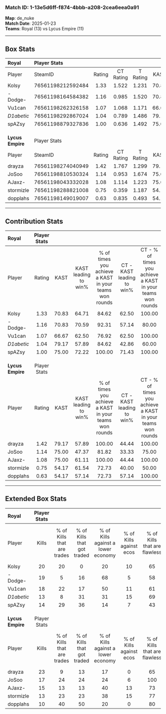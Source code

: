 ### Match ID: 1-13e5d6ff-f874-4bbb-a208-2cea6eea0a91  
**Map**: de_nuke  
**Match Date**: 2025-01-23  
**Teams**: Royal (13) vs Lycus Empire (11)  

---  

## Box Stats  

| **Royal**        | Player Stats      |        |           |          |       |      |       |         |        |      |     |
| :- | :- | :-: | :-: | :-: | :-: | :-: | :-: | :-: | :-: | :-: | :-: |
| Player           | SteamID           | Rating | CT Rating | T Rating | KAST  | ADR  | Kills | Assists | Deaths | K/D  | HS% |
| Kolsy            | 76561198212592484 |  1.33  |   1.522   |  1.231   | 70.83 | 92.9 |  20   |    5    |   13   | 1.54 | 20  |
| -Dodge-          | 76561198164584382 |  1.16  |   0.985   |  1.520   | 70.83 | 88.7 |  19   |    4    |   18   | 1.06 | 63  |
| Vu1can           | 76561198262326158 |  1.07  |   1.068   |  1.171   | 66.67 | 72.2 |  18   |    6    |   17   | 1.06 | 72  |
| _D1abetic_       | 76561198292867024 |  1.04  |   0.789   |  1.486   | 79.17 | 75.3 |  13   |    6    |   15   | 0.87 | 61  |
| spAZsy           | 76561198879327836 |  1.00  |   0.636   |  1.492   | 75.00 | 68.3 |  14   |    5    |   16   | 0.88 | 57  |
|                  |                   |        |           |          |       |      |       |         |        |      |     |
|                  |                   |        |           |          |       |      |       |         |        |      |     |
|                  |                   |        |           |          |       |      |       |         |        |      |     |
| **Lycus Empire** | Player Stats      |        |           |          |       |      |       |         |        |      |     |
| Player           | SteamID           | Rating | CT Rating | T Rating | KAST  | ADR  | Kills | Assists | Deaths | K/D  | HS% |
| drayza           | 76561198274040949 |  1.42  |   1.767   |  1.299   | 79.17 | 79.6 |  23   |    2    |   14   | 1.64 | 30  |
| JoSoo            | 76561198810530324 |  1.14  |   0.953   |  1.674   | 75.00 | 86.1 |  17   |    6    |   17   | 1.00 | 52  |
| AJaxz-           | 76561198043332028 |  1.08  |   1.114   |  1.223   | 75.00 | 80.1 |  15   |   12    |   17   | 0.88 | 53  |
| stormizle        | 76561198288821008 |  0.75  |   0.359   |  1.187   | 54.17 | 62.7 |  13   |    6    |   18   | 0.72 | 69  |
| dopplahs         | 76561198149019007 |  0.63  |   0.835   |  0.493   | 54.17 | 67.8 |  10   |    5    |   19   | 0.53 | 40  |
---  

## Contribution Stats  

| **Royal**        | Player Stats |       |                      |                                                        |                           |                                                             |                          |                                                            |
| :- | :-: | :-: | :-: | :-: | :-: | :-: | :-: | :-: |
| Player           |    Rating    | KAST  | KAST leading to win% | % of times you achieve a KAST in your teams won rounds | CT - KAST leading to win% | CT - % of times you achieve a KAST in your teams won rounds | T - KAST leading to win% | T - % of times you achieve a KAST in your teams won rounds |
| Kolsy            |     1.33     | 70.83 |        64.71         |                         84.62                          |           62.50           |                           100.00                            |          66.67           |                           75.00                            |
| -Dodge-          |     1.16     | 70.83 |        70.59         |                         92.31                          |           57.14           |                            80.00                            |          80.00           |                           100.00                           |
| Vu1can           |     1.07     | 66.67 |        62.50         |                         76.92                          |           62.50           |                           100.00                            |          62.50           |                           62.50                            |
| _D1abetic_       |     1.04     | 79.17 |        57.89         |                         84.62                          |           42.86           |                            60.00                            |          66.67           |                           100.00                           |
| spAZsy           |     1.00     | 75.00 |        72.22         |                         100.00                         |           71.43           |                           100.00                            |          72.73           |                           100.00                           |
|                  |              |       |                      |                                                        |                           |                                                             |                          |                                                            |
|                  |              |       |                      |                                                        |                           |                                                             |                          |                                                            |
|                  |              |       |                      |                                                        |                           |                                                             |                          |                                                            |
| **Lycus Empire** | Player Stats |       |                      |                                                        |                           |                                                             |                          |                                                            |
| Player           |    Rating    | KAST  | KAST leading to win% | % of times you achieve a KAST in your teams won rounds | CT - KAST leading to win% | CT - % of times you achieve a KAST in your teams won rounds | T - KAST leading to win% | T - % of times you achieve a KAST in your teams won rounds |
| drayza           |     1.42     | 79.17 |        57.89         |                         100.00                         |           44.44           |                           100.00                            |          70.00           |                           100.00                           |
| JoSoo            |     1.14     | 75.00 |        47.37         |                         81.82                          |           33.33           |                            75.00                            |          60.00           |                           85.71                            |
| AJaxz-           |     1.08     | 75.00 |        61.11         |                         100.00                         |           44.44           |                           100.00                            |          77.78           |                           100.00                           |
| stormizle        |     0.75     | 54.17 |        61.54         |                         72.73                          |           40.00           |                            50.00                            |          75.00           |                           85.71                            |
| dopplahs         |     0.63     | 54.17 |        57.14         |                         72.73                          |           57.14           |                           100.00                            |          57.14           |                           57.14                            |
---  

## Extended Box Stats  

| **Royal**        | Player Stats |                            |                            |                                    |                         |                              |                                 |        |                             |                                     |                          |                               |                            |
| :- | :-: | :-: | :-: | :-: | :-: | :-: | :-: | :-: | :-: | :-: | :-: | :-: | :-: |
| Player           |    Kills     | % of Kills that are trades | % of Kills that got traded | % of Kills against a lower economy | % of Kills against ecos | % of Kills that are flawless | % of Kills that are close duels | Deaths | % of Deaths that get traded | % of Deaths against a lower economy | % of Deaths against ecos | % of Deaths that are flawless | % of Deaths that are close |
| Kolsy            |      20      |             20             |             0              |                 20                 |           10            |              65              |               20                |   13   |             15              |                 31                  |            0             |              62               |             8              |
| -Dodge-          |      19      |             5              |             16             |                 68                 |            5            |              58              |               11                |   18   |             22              |                 17                  |            0             |              83               |             6              |
| Vu1can           |      18      |             22             |             17             |                 50                 |           11            |              61              |               11                |   17   |             12              |                 24                  |            6             |              88               |             0              |
| _D1abetic_       |      13      |             8              |             31             |                 31                 |           15            |              69              |                0                |   15   |             33              |                 27                  |            7             |              80               |             13             |
| spAZsy           |      14      |             29             |             36             |                 14                 |            7            |              43              |                7                |   16   |             19              |                 25                  |            6             |              69               |             13             |
|                  |              |                            |                            |                                    |                         |                              |                                 |        |                             |                                     |                          |                               |                            |
|                  |              |                            |                            |                                    |                         |                              |                                 |        |                             |                                     |                          |                               |                            |
|                  |              |                            |                            |                                    |                         |                              |                                 |        |                             |                                     |                          |                               |                            |
| **Lycus Empire** | Player Stats |                            |                            |                                    |                         |                              |                                 |        |                             |                                     |                          |                               |                            |
| Player           |    Kills     | % of Kills that are trades | % of Kills that got traded | % of Kills against a lower economy | % of Kills against ecos | % of Kills that are flawless | % of Kills that are close duels | Deaths | % of Deaths that get traded | % of Deaths against a lower economy | % of Deaths against ecos | % of Deaths that are flawless | % of Deaths that are close |
| drayza           |      23      |             9              |             13             |                 17                 |            0            |              65              |                9                |   14   |             43              |                 36                  |            0             |              93               |             7              |
| JoSoo            |      17      |             24             |             24             |                 24                 |            6            |             100              |                0                |   17   |             18              |                 24                  |            0             |              41               |             12             |
| AJaxz-           |      15      |             13             |             13             |                 40                 |           13            |              73              |               20                |   17   |             24              |                 24                  |            0             |              47               |             0              |
| stormizle        |      13      |             23             |             23             |                 38                 |           15            |              77              |                8                |   18   |             11              |                 28                  |            0             |              83               |             6              |
| dopplahs         |      10      |             40             |             50             |                 20                 |            0            |              80              |                0                |   19   |              5              |                 37                  |            11            |              58               |             26             |
